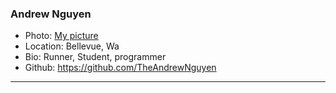 ### Andrew Nguyen 
- Photo: 
[My picture](https://encrypted-tbn0.gstatic.com/images?q=tbn%3AANd9GcQi2jPHhCaHO7YeCIJOla917SgOqoE1YLPqBSlYXdwsLGf2dC14%3Ahttps%3A%2F%2Fwww.montanabsa.org%2Fwp-content%2Fuploads%2F2014%2F03%2F072517_Melita0145_2.jpg&usqp=CAU)
- Location: Bellevue, Wa
- Bio: Runner, Student, programmer
- Github: https://github.com/TheAndrewNguyen
***
